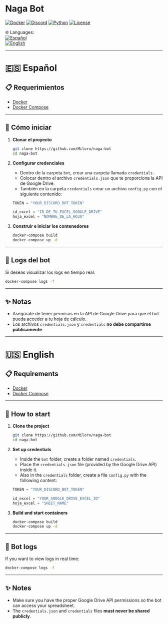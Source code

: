 # Naga Bot

[![Docker](https://img.shields.io/badge/Docker-2496ED?logo=docker&logoColor=white)](https://www.docker.com/)
[![Discord](https://img.shields.io/badge/Discord_Bot-5865F2?logo=discord&logoColor=white)](https://discord.com/developers/docs/intro)
[![Python](https://img.shields.io/badge/Python-3776AB?logo=python&logoColor=white)](https://www.python.org/)
[![License](https://img.shields.io/badge/License-MIT-green)](LICENSE)

🌐 Languages:  
[![Español](https://img.shields.io/badge/🇪🇸-Español-red)](#-español)  
[![English](https://img.shields.io/badge/🇺🇸-English-blue)](#-english)


---

# 🇪🇸 Español

## 📋 Requerimientos
- [Docker](https://docs.docker.com/get-docker/)
- [Docker Compose](https://docs.docker.com/compose/)

---

## 🚀 Cómo iniciar

1. **Clonar el proyecto**
   ```bash
   git clone https://github.com/Miloro/naga-bot
   cd naga-bot
   ```

2. **Configurar credenciales**
   - Dentro de la carpeta `bot`, crear una carpeta llamada `credentials`.
   - Colocar dentro el archivo `credentials.json` que te proporciona la API de Google Drive.
   - También en la carpeta `credentials` crear un archivo `config.py` con el siguiente contenido:

   ```python
   TOKEN = "YOUR_DISCORD_BOT_TOKEN"

   id_excel = "ID_DE_TU_EXCEL_GOOGLE_DRIVE"
   hoja_excel = "NOMBRE_DE_LA_HOJA"
   ```

3. **Construir e iniciar los contenedores**
   ```bash
   docker-compose build
   docker-compose up -d
   ```

---

## 📜 Logs del bot
Si deseas visualizar los logs en tiempo real:

```bash
docker-compose logs -f
```

---

## ✨ Notas
- Asegúrate de tener permisos en la API de Google Drive para que el bot pueda acceder a tu hoja de cálculo.
- Los archivos `credentials.json` y `credentials`  **no debe compartirse públicamente**.

---

# 🇺🇸 English

## 📋 Requirements
- [Docker](https://docs.docker.com/get-docker/)
- [Docker Compose](https://docs.docker.com/compose/)

---

## 🚀 How to start

1. **Clone the project**
   ```bash
   git clone https://github.com/Miloro/naga-bot
   cd naga-bot
   ```

2. **Set up credentials**
   - Inside the `bot` folder, create a folder named `credentials`.  
   - Place the `credentials.json` file (provided by the Google Drive API) inside it.  
   - Also in the `credentials` folder, create a file `config.py` with the following content:  

   ```python
   TOKEN = "YOUR_DISCORD_BOT_TOKEN"

   id_excel = "YOUR_GOOGLE_DRIVE_EXCEL_ID"
   hoja_excel = "SHEET_NAME"
   ```

3. **Build and start containers**
   ```bash
   docker-compose build
   docker-compose up -d
   ```

---

## 📜 Bot logs
If you want to view logs in real time:

```bash
docker-compose logs -f
```

---

## ✨ Notes
- Make sure you have the proper Google Drive API permissions so the bot can access your spreadsheet.  
- The `credentials.json` and `credentials` files **must never be shared publicly**.  
